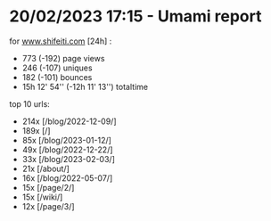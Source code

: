 # 20/02/2023 17:15 - Umami report
for www.shifeiti.com [24h] :

 - 773 (-192) page views
 - 246 (-107) uniques
 - 182 (-101) bounces
 - 15h 12' 54'' (-12h 11' 13'') totaltime


top 10 urls:
 - 214x [/blog/2022-12-09/]
 - 189x [/]
 - 85x [/blog/2023-01-12/]
 - 49x [/blog/2022-12-22/]
 - 33x [/blog/2023-02-03/]
 - 21x [/about/]
 - 16x [/blog/2022-05-07/]
 - 15x [/page/2/]
 - 15x [/wiki/]
 - 12x [/page/3/]



